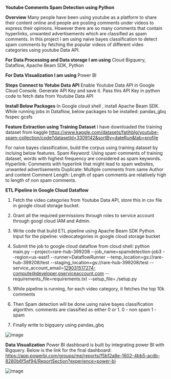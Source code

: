 **Youtube Comments Spam Detection using Python**

**Overview**
Many people have been using youtube as a platform to share their content online and people are posting comments under videos to express their opinions. However there are so many comments that contain hyperlinks, unwanted advertisements which are classified as spam comments. In this project I am using naive bayes classification to detect spam comments by fetching the popular videos of different video categories using youtube Data API.

**For Data Processing and Data storage I am using**
 Cloud Bigquery, Dataflow, Apache Beam SDK, Python

**For Data Visualization I am using**
Power BI 

**Steps**
**Connect to Yotube Data API** 
Enable Youtube Data API in Google Cloud Console. Generate API Key and save it. Pass this API Key in python code to fetch data from Youtube Data API

**Install Below Packages**
In Google cloud shell , install Apache Beam SDK.
While running jobs in Dataflow, below packages to be installed:
   pandas_gbq
   fsspec
   gcsfs

**Feature Extraction using Training Dataset**
I have downloaded the training dataset from kaggle
https://www.kaggle.com/datasets/fatihblg/youtube-spam-collection/code?datasetId=3309142&sortBy=dateRun&tab=profile

For naive bayes classification, build the corpus using training dataset by incluing below features.
  Spam Keyword: Using spam comments of training dataset, words with highest frequency are considered as spam keywords.
  Hyperlink: Comments with hyperlink that might lead to spam websites, unwanted advertisements
  Duplicate: Multiple comments from same Author and content
  Comment Length: Length of spam comments are relatively high to length of non spam comments.

**ETL Pipeline in Google Cloud Dataflow**
1) Fetch the video categories from Youtube Data API, store this in csv file in google cloud storage bucket.
2) Grant all the required permissions through roles to service account through googl cloud IAM and Admin.
3) Write code that build ETL pipeline using Apache Beam SDK Python.
   Input for the pipeline: videocategories in google cloud storage bucket
4) Submit the job to google cloud dataflow from cloud shell:
   python main.py --project=rare-hub-399208 --job_name=spamdetection-job3 --region=us-east1 --runner=DataflowRunner --temp_location=gs://rare-hub-399208/test --staging_location=gs://rare-hub-399208/test --service_account_email=129031517274-compute@developer.gserviceaccount.com --requirements_file=requirements.txt --setup_file=./setup.py

5) While pipeline is running, for each video category, it fetches the top 10k comments
6) Then Spam detection will be done using naive bayes classification algorithm.
   comments are classified as either 0 or 1.
   0 - non spam
   1 - spam
7) Finally write to bigquery using pandas_gbq

![image](https://github.com/Swetha772/YoutubeComments_SpamDetection/assets/66777487/ba9cb796-65cf-4624-bc3a-1be6e578462d)


**Data Visualization**
Power BI dashboard is built by integrating power BI with Bigquery.
Below is the link for the final dashboard:
https://app.powerbi.com/groups/me/reports/f5b12a8e-1602-4bb5-acdb-8280b6f5ef94/ReportSection?experience=power-bi

![image](https://github.com/Swetha772/YoutubeComments_SpamDetection/assets/66777487/f04b59c3-f7b3-4f6b-b5ae-8002278ba270)

